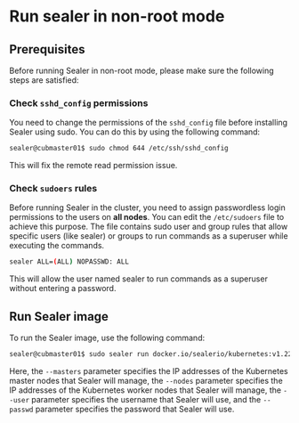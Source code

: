 # Run sealer in non-root mode

## Prerequisites

Before running Sealer in non-root mode, please make sure the following steps are satisfied:

### Check `sshd_config` permissions

You need to change the permissions of the `sshd_config` file before installing Sealer using sudo. You can do this by using the following command:

```bash
sealer@cubmaster01$ sudo chmod 644 /etc/ssh/sshd_config
```

This will fix the remote read permission issue.

### Check `sudoers` rules

Before running Sealer in the cluster, you need to assign passwordless login permissions to the users on **all nodes**. You can edit the `/etc/sudoers` file to achieve this purpose. The file contains sudo user and group rules that allow specific users (like sealer) or groups to run commands as a superuser while executing the commands.

```bash
sealer ALL=(ALL) NOPASSWD: ALL
```

This will allow the user named sealer to run commands as a superuser without entering a password.

## Run Sealer image

To run the Sealer image, use the following command:

```bash
sealer@cubmaster01$ sudo sealer run docker.io/sealerio/kubernetes:v1.22.15 --masters 10.0.0.245 --nodes 10.0.0.246 --nodes 10.0.0.247 --user sealer  --passwd  '1234$a'
```

Here, the `--masters` parameter specifies the IP addresses of the Kubernetes master nodes that Sealer will manage, the `--nodes` parameter specifies the IP addresses of the Kubernetes worker nodes that Sealer will manage, the `--user` parameter specifies the username that Sealer will use, and the `--passwd` parameter specifies the password that Sealer will use.